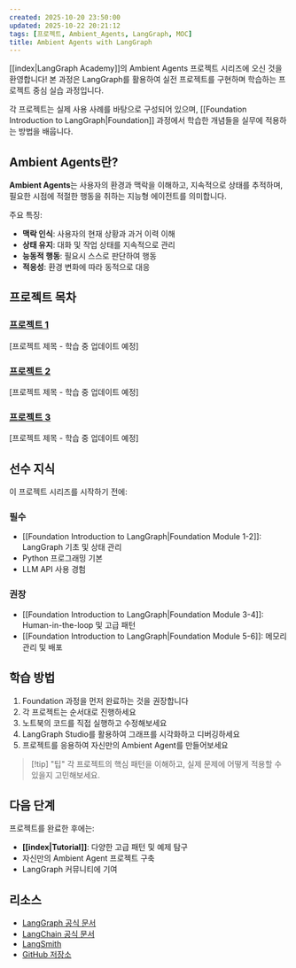 ```yaml
---
created: 2025-10-20 23:50:00
updated: 2025-10-22 20:21:12
tags: [프로젝트, Ambient_Agents, LangGraph, MOC]
title: Ambient Agents with LangGraph
---
```

[[index|LangGraph Academy]]의 Ambient Agents 프로젝트 시리즈에 오신 것을 환영합니다! 본 과정은 LangGraph를 활용하여 실전 프로젝트를 구현하며 학습하는 프로젝트 중심 실습 과정입니다.

각 프로젝트는 실제 사용 사례를 바탕으로 구성되어 있으며, [[Foundation Introduction to LangGraph|Foundation]] 과정에서 학습한 개념들을 실무에 적용하는 방법을 배웁니다.

## Ambient Agents란?

**Ambient Agents**는 사용자의 환경과 맥락을 이해하고, 지속적으로 상태를 추적하며, 필요한 시점에 적절한 행동을 취하는 지능형 에이전트를 의미합니다.

주요 특징:
- **맥락 인식**: 사용자의 현재 상황과 과거 이력 이해
- **상태 유지**: 대화 및 작업 상태를 지속적으로 관리
- **능동적 행동**: 필요시 스스로 판단하여 행동
- **적응성**: 환경 변화에 따라 동적으로 대응

## 프로젝트 목차

### [프로젝트 1](https://github.com/jeongsk/langchain-academy/blob/main/projects/ambient-agents/project-1/README.md)

[프로젝트 제목 - 학습 중 업데이트 예정]

### [프로젝트 2](https://github.com/jeongsk/langchain-academy/blob/main/projects/ambient-agents/project-2/README.md)

[프로젝트 제목 - 학습 중 업데이트 예정]

### [프로젝트 3](https://github.com/jeongsk/langchain-academy/blob/main/projects/ambient-agents/project-3/README.md)

[프로젝트 제목 - 학습 중 업데이트 예정]

## 선수 지식

이 프로젝트 시리즈를 시작하기 전에:

### 필수
- [[Foundation Introduction to LangGraph|Foundation Module 1-2]]: LangGraph 기초 및 상태 관리
- Python 프로그래밍 기본
- LLM API 사용 경험

### 권장
- [[Foundation Introduction to LangGraph|Foundation Module 3-4]]: Human-in-the-loop 및 고급 패턴
- [[Foundation Introduction to LangGraph|Foundation Module 5-6]]: 메모리 관리 및 배포

## 학습 방법

1. Foundation 과정을 먼저 완료하는 것을 권장합니다
2. 각 프로젝트는 순서대로 진행하세요
3. 노트북의 코드를 직접 실행하고 수정해보세요
4. LangGraph Studio를 활용하여 그래프를 시각화하고 디버깅하세요
5. 프로젝트를 응용하여 자신만의 Ambient Agent를 만들어보세요

> [!tip] "팁"
> 각 프로젝트의 핵심 패턴을 이해하고, 실제 문제에 어떻게 적용할 수 있을지 고민해보세요.

## 다음 단계

프로젝트를 완료한 후에는:

- **[[index|Tutorial]]**: 다양한 고급 패턴 및 예제 탐구
- 자신만의 Ambient Agent 프로젝트 구축
- LangGraph 커뮤니티에 기여

## 리소스

- [LangGraph 공식 문서](https://langchain-ai.github.io/langgraph/)
- [LangChain 공식 문서](https://python.langchain.com/)
- [LangSmith](https://smith.langchain.com/)
- [GitHub 저장소](https://github.com/jeongsk/langchain-academy)
